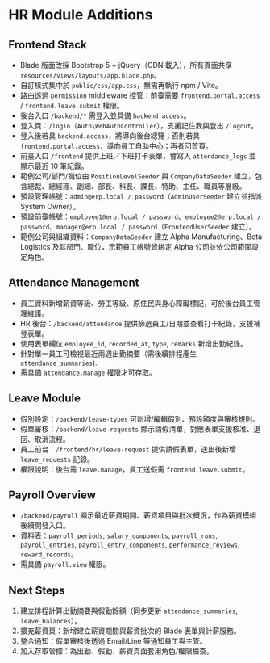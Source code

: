 # HR Module Additions

## Frontend Stack
- Blade 版面改採 Bootstrap 5 + jQuery（CDN 載入），所有頁面共享 `resources/views/layouts/app.blade.php`。
- 自訂樣式集中於 `public/css/app.css`，無需再執行 npm / Vite。
- 路由透過 `permission` middleware 控管：前臺需要 `frontend.portal.access` / `frontend.leave.submit` 權限。
- 後台入口 `/backend/*` 需登入並具備 `backend.access`。
- 登入頁：`/login`（`Auth\WebAuthController`），支援記住我與登出 `/logout`。
- 登入後若具 `backend.access`，將導向後台總覽；否則若具 `frontend.portal.access`，導向員工自助中心；再者回首頁。
- 前臺入口 `/frontend` 提供上班／下班打卡表單，會寫入 `attendance_logs` 並顯示最近 10 筆紀錄。
- 範例公司/部門/職位由 `PositionLevelSeeder` 與 `CompanyDataSeeder` 建立，包含總裁、總經理、副總、部長、科長、課長、特助、主任、職員等層級。
- 預設管理帳號：`admin@erp.local / password`（`AdminUserSeeder` 建立並指派 System Owner）。
- 預設前臺帳號：`employee1@erp.local / password`、`employee2@erp.local / password`、`manager@erp.local / password`（`FrontendUserSeeder` 建立）。
- 範例公司與組織資料：`CompanyDataSeeder` 建立 Alpha Manufacturing、Beta Logistics 及其部門、職位，示範員工帳號皆綁定 Alpha 公司並依公司範圍設定角色。

## Attendance Management
- 員工資料新增薪資等級、勞工等級、原住民與身心障礙標記，可於後台員工管理維護。
- HR 後台：`/backend/attendance` 提供篩選員工/日期並查看打卡紀錄，支援補登表單。
- 使用表單欄位 `employee_id`, `recorded_at`, `type`, `remarks` 新增出勤紀錄。
- 針對單一員工可檢視最近兩週出勤摘要（需後續排程產生 `attendance_summaries`).
- 需具備 `attendance.manage` 權限才可存取。

## Leave Module
- 假別設定：`/backend/leave-types` 可新增/編輯假別、預設額度與審核規則。
- 假單審核：`/backend/leave-requests` 顯示請假清單，對應表單支援核准、退回、取消流程。
- 員工前台：`/frontend/hr/leave-request` 提供請假表單，送出後新增 `leave_requests` 記錄。
- 權限說明：後台需 `leave.manage`，員工送假需 `frontend.leave.submit`。

## Payroll Overview
- `/backend/payroll` 顯示最近薪資期間、薪資項目與批次概況，作為薪資模組後續開發入口。
- 資料表：`payroll_periods`, `salary_components`, `payroll_runs`, `payroll_entries`, `payroll_entry_components`, `performance_reviews`, `reward_records`。
- 需具備 `payroll.view` 權限。

## Next Steps
1. 建立排程計算出勤摘要與假勤餘額（同步更新 `attendance_summaries`, `leave_balances`）。
2. 擴充薪資頁：新增建立薪資期間與薪資批次的 Blade 表單與計薪服務。
3. 整合通知：假單審核後透過 Email/Line 等通知員工與主管。
4. 加入存取管控：為出勤、假勤、薪資頁面套用角色/權限檢查。

